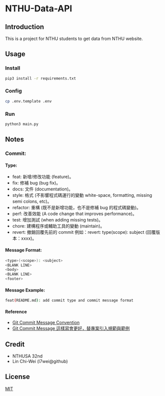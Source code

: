# NTHU-Data-API

## Introduction
This is a project for NTHU students to get data from NTHU website.

## Usage
### Install
```sh
pip3 install -r requirements.txt
```
### Config
```sh
cp .env.template .env
```
### Run
```sh
python3 main.py
```

## Notes
### Commit:
#### Type:
- feat: 新增/修改功能 (feature)。
- fix: 修補 bug (bug fix)。
- docs: 文件 (documentation)。
- style: 格式 (不影響程式碼運行的變動 white-space, formatting, missing semi colons, etc)。
- refactor: 重構 (既不是新增功能，也不是修補 bug 的程式碼變動)。
- perf: 改善效能 (A code change that improves performance)。
- test: 增加測試 (when adding missing tests)。
- chore: 建構程序或輔助工具的變動 (maintain)。
- revert: 撤銷回覆先前的 commit 例如：revert: type(scope): subject (回覆版本：xxxx)。
#### Message Format:
```sh
<type>(<scope>): <subject>
<BLANK LINE>
<body>
<BLANK LINE>
<footer>
```
#### Message Example:
```sh
feat(README.md): add commit type and commit message format
```
#### Reference
- [Git Commit Message Convention](https://gist.github.com/stephenparish/9941e89d80e2bc58a153)
- [Git Commit Message 這樣寫會更好，替專案引入規範與範例](https://wadehuanglearning.blogspot.com/2019/05/commit-commit-commit-why-what-commit.html)

## Credit
- NTHUSA 32nd
- Lin Chi-Wei (l7wei@github)

## License
[MIT](https://choosealicense.com/licenses/mit/)